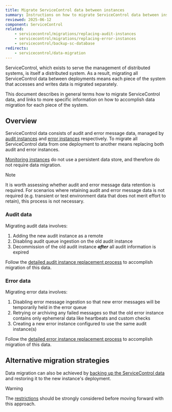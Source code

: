 ```yaml
---
title: Migrate ServiceControl data between instances
summary: Instructions on how to migrate ServiceControl data between instances.
reviewed: 2025-06-12
component: ServiceControl
related:
    - servicecontrol/migrations/replacing-audit-instances
    - servicecontrol/migrations/replacing-error-instances
    - servicecontrol/backup-sc-database
redirects:
    - servicecontrol/data-migration
---
```


ServiceControl, which exists to serve the management of distributed systems, is itself a distributed system. As a result, migrating all ServiceControl data between deployments means each piece of the system that accesses and writes data is migrated separately.

This document describes in general terms how to migrate ServiceControl data, and links to more specific information on how to accomplish data migration for each piece of the system.

## Overview

ServiceControl data consists of audit and error message data, managed by [audit instances](/servicecontrol/audit-instances/) and [error instances](/servicecontrol/servicecontrol-instances/) respectively. To migrate all ServiceControl data from one deployment to another means replacing both audit and error instances.

[Monitoring instances](/servicecontrol/monitoring-instances/) do not use a persistent data store, and therefore do not require data migration.

> [!NOTE]
> It is worth assessing whether audit and error message data retention is required. For scenarios where retaining audit and error message data is not required (e.g. transient or test environment data that does not merit effort to retain), this process is not necessary.

### Audit data

Migrating audit data involves:

1. Adding the new audit instance as a remote
2. Disabling audit queue ingestion on the old audit instance
3. Decommission of the old audit instance _**after**_ all audit information is expired

Follow the [detailed audit instance replacement process](/servicecontrol/migrations/replacing-audit-instances/) to accomplish migration of this data.

### Error data

Migrating error data involves:

1. Disabling error message ingestion so that new error messages will be temporarily held in the error queue
2. Retrying or archiving any failed messages so that the old error instance contains only ephemeral data like heartbeats and custom checks
3. Creating a new error instance configured to use the same audit instance(s)

Follow the [detailed error instance replacement process](/servicecontrol/migrations/replacing-error-instances/) to accomplish migration of this data.

## Alternative migration strategies

Data migration can also be achieved by [backing up the ServiceControl data](/servicecontrol/backup-sc-database.md) and restoring it to the new instance's deployment.

> [!WARNING]
> The [restrictions](/servicecontrol/backup-sc-database.md#important-notes-and-restrictions) should be strongly considered before moving forward with this approach.
